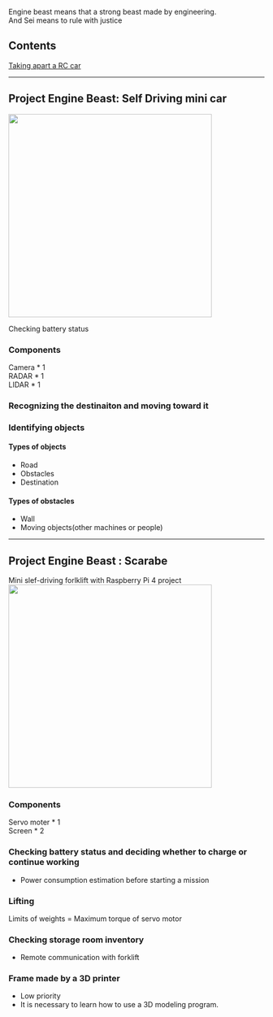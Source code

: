 Engine beast means that a strong beast made by engineering.  
And Sei means to rule with justice

## Contents
[Taking apart a RC car](https://enginebeast.github.io/self_drive1/)

---
## Project Engine Beast: Self Driving mini car
<img src="https://github.com/user-attachments/assets/221d81ae-9313-4dfe-b14f-44abe485a805" width="400"/>

Checking battery status

### Components
Camera * 1  
RADAR * 1  
LIDAR * 1  

### Recognizing the destinaiton and moving toward it

### Identifying objects
#### Types of objects
- Road
- Obstacles
- Destination

#### Types of obstacles
- Wall
- Moving objects(other machines or people)

---
## Project Engine Beast : Scarabe
Mini slef-driving forlklift with Raspberry Pi 4 project  
<img src="https://github.com/user-attachments/assets/82ddc067-4ce6-4fbc-92a6-cabd09e720dd" width="400"/>

### Components
Servo moter * 1   
Screen * 2  

### Checking battery status and deciding whether to charge or continue working
- Power consumption estimation before starting a mission

### Lifting
Limits of weights = Maximum torque of servo motor  

### Checking storage room inventory
- Remote communication with forklift

### Frame made by a 3D printer
- Low priority
- It is necessary to learn how to use a 3D modeling program.
